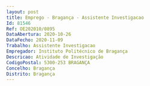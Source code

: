 ```yaml
--- 
layout: post
title: Emprego - Bragança - Assistente Investigacao
Id: 81546
Ref: OE202010/0895
DataAbertura: 2020-10-26
DataFecho: 2020-11-09
Trabalho: Assistente Investigacao
Empregador: Instituto Politécnico de Bragança
Descricao: Atividade de Investigação
CodigoPostal: 5300-253 BRAGANÇA
Concelho: Bragança
Distrito: Bragança
--- 
```

